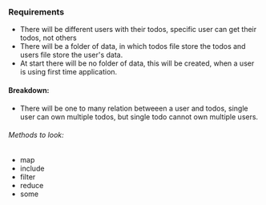 ### Requirements
* There will be different users with their todos, specific user can get their todos, not others
* There will be a folder of data, in which todos file store the todos and users file store the user's data.
* At start there will be no folder of data, this will be created, when a user is using first time application.

#### Breakdown:
* There will be one to many relation betweeen a user and todos, single user can own multiple todos, but single todo cannot own multiple users.


###### Methods to look: 
* map
* include
* filter
* reduce
* some